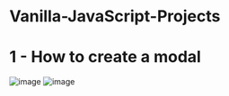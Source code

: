 # Vanilla-JavaScript-Projects
# 1 - How to create a modal
![image](https://user-images.githubusercontent.com/63380921/191143674-e32225ae-c9ff-465f-ac42-0864d5a73fa0.png)
![image](https://user-images.githubusercontent.com/63380921/191143691-2d7ffe05-ad42-4d6e-a82d-49ad66c6246a.png)
